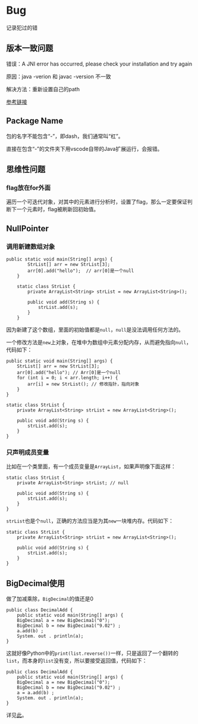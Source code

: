 # Bug

记录犯过的错

## 版本一致问题

错误：A JNI error has occurred, please check your installation and try again

原因：java -verion 和 javac -version 不一致

解决方法：重新设置自己的path

[参考链接](https://blog.csdn.net/zhaofen_7/article/details/90273128)

## Package Name

包的名字不能包含“-”，即dash，我们通常叫“杠”。

直接在包含“-”的文件夹下用vscode自带的Java扩展运行，会报错。

## 思维性问题

### flag放在for外面

遍历一个可迭代对象，对其中的元素进行分析时，设置了flag，那么一定要保证判断下一个元素时，flag被刷新回初始值。

## NullPointer

### 调用新建数组对象

```
public static void main(String[] args) {
        StrList[] arr = new StrList[3];
        arr[0].add("hello");  // arr[0]是一个null
    }

    static class StrList {
        private ArrayList<String> strList = new ArrayList<String>();

        public void add(String s) {
            strList.add(s);
        }
    }
```

因为新建了这个数组，里面的初始值都是`null`，`null`是没法调用任何方法的。

一个修改方法是`new`上对象，在堆中为数组中元素分配内存，从而避免指向`null`，代码如下：

```
public static void main(String[] args) {
    StrList[] arr = new StrList[3];
    arr[0].add("hello"); // Arr[0]是一个null
    for (int i = 0; i < arr.length; i++) {
        arr[i] = new StrList(); // 修改指针，指向对象
    }
}

static class StrList {
    private ArrayList<String> strList = new ArrayList<String>();

    public void add(String s) {
        strList.add(s);
    }
}
```

### 只声明成员变量

比如在一个类里面，有一个成员变量是`ArrayList`，如果声明像下面这样：

```
static class StrList {
    private ArrayList<String> strList; // null

    public void add(String s) {
        strList.add(s);
    }
}
```

`strList`也是个`null`，正确的方法应当是为其`new`一块堆内存。代码如下：

```
static class StrList {
    private ArrayList<String> strList = new ArrayList<String>();

    public void add(String s) {
        strList.add(s);
    }
}
```

## BigDecimal使用

做了加减乘除，`BigDecimal`的值还是0

```
public class DecimalAdd {
    public static void main(String[] args) {
    BigDecimal a = new BigDecima1("0");
    BigDecimal b = new BigDecima1("9.02") ;
    a.add(b) ;
    System. out . println(a);
}
```

这就好像Python中的`print(list.reverse())`一样，只是返回了一个翻转的`list`，而本身的`list`没有变，所以要接受返回值，代码如下：

```
public class DecimalAdd {
    public static void main(String[] args) {
    BigDecimal a = new BigDecima1("0");
    BigDecimal b = new BigDecima1("9.02") ;
    a = a.add(b) ;
    System. out . println(a);
}
```

详见[此](https://blog.csdn.net/baidu_37107022/article/details/78632316)。
